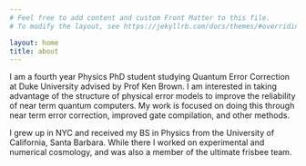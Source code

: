 ```yaml
---
# Feel free to add content and custom Front Matter to this file.
# To modify the layout, see https://jekyllrb.com/docs/themes/#overriding-theme-defaults

layout: home
title: about
---
```


I am a fourth year Physics PhD student studying Quantum Error Correction at Duke University advised by Prof Ken Brown. I am interested in taking advantage of the structure of physical error models to improve the reliability of near term quantum computers. My work is focused on doing this through near term error correction, improved gate compilation, and other methods.
<!-- Welcome to my personal site! I’m a fourth year Physics PhD student at Duke University, advised by Prof. Ken Brown. I work on Quantum Information Theory, specifically on near term quantum error correction and mitigation. My focus is in maximizing the performance of small scale quantum computers through better understanding of physical error models. Our group is focused on ion trap quantum computers, but I am also interested in non-stabilizer codes, near term error detection, and schemes for universal fault tolerance in more general architectures. -->

I grew up in NYC and received my BS in Physics from the University of California, Santa Barbara. While there I worked on experimental and numerical cosmology, and was also a member of the ultimate frisbee team.

<!--Teaching

While at Duke, I have been a recitation instructor for PHYS 151L: Mechanics for Engineers and PHYS 152L: Electromagnetism for Engineers, along with being a lab instructor for PHYS 142L: Electromagnetism for Pre-Meds and PHYS 152L: Electromagnetism for Engineers. -->
